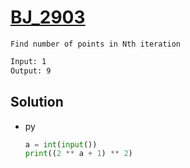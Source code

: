# [BJ_2903](https://acmicpc.net/problem/2903)

```en
Find number of points in Nth iteration
```

```txt
Input: 1
Output: 9
```

## Solution

* py

  ```py
  a = int(input())
  print((2 ** a + 1) ** 2)
  ```
